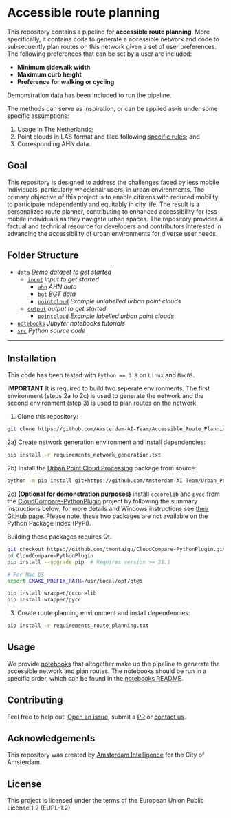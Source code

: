 # Accessible route planning

This repository contains a pipeline for **accessible route planning**. More specifically, it contains code to generate a accessible network and code to subsequently plan routes on this network given a set of user preferences. The following preferences that can be set by a user are included:
* **Minimum sidewalk width**
* **Maximum curb height**
* **Preference for walking or cycling**

Demonstration data has been included to run the pipeline. 


The methods can serve as inspiration, or can be applied as-is under some specific assumptions:
1. Usage in The Netherlands;
2. Point clouds in LAS format and tiled following [specific rules](datasets); and
3. Corresponding AHN data.

## Goal
This repository is designed to address the challenges faced by less mobile individuals, particularly wheelchair users, in urban environments. The primary objective of this project is to enable citizens with reduced mobility to participate independently and equitably in city life. 
The result is a personalized route planner, contributing to enhanced accessibility for less mobile individuals as they navigate urban spaces. The repository provides a factual and technical resource for developers and contributors interested in advancing the accessibility of urban environments for diverse user needs.

## Folder Structure

 * [`data`](./data) _Demo dataset to get started_
   * [`input`](./data/input) _input to get started_
     * [`ahn`](./datasets/input/ahn) _AHN data_
     * [`bgt`](./datasets/input/bgt) _BGT data_
     * [`pointcloud`](./datasets/input/pointcloud) _Example unlabelled urban point clouds_
   * [`output`](./data/output) _output to get started_
     * [`pointcloud`](./datasets/output/pointcloud) _Example labelled urban point clouds_
 * [`notebooks`](./notebooks) _Jupyter notebooks tutorials_
 * [`src`](./src/upcp) _Python source code_

---

## Installation 

This code has been tested with `Python == 3.8` on `Linux` and `MacOS`. 

**IMPORTANT** It is required to build two seperate environments. The first environment (steps 2a to 2c) is used to generate the network and the second environment (step 3) is used to plan routes on the network.

1) Clone this repository:

```bash
git clone https://github.com/Amsterdam-AI-Team/Accessible_Route_Planning.git
```

2a) Create network generation environment and install dependencies:
    
```bash
pip install -r requirements_network_generation.txt
```

2b) Install the [Urban Point Cloud Processing](https://github.com/Amsterdam-AI-Team/Urban_PointCloud_Processing) package from source:
    
```bash
python -m pip install git+https://github.com/Amsterdam-AI-Team/Urban_PointCloud_Processing.git#egg=upcp
```

2c) **(Optional for demonstration purposes)**  install `cccorelib` and `pycc` from the [CloudCompare-PythonPlugin](https://github.com/tmontaigu/CloudCompare-PythonPlugin) project by following the summary instructions below; for more details and Windows instructions see [their GitHub page](https://github.com/tmontaigu/CloudCompare-PythonPlugin/blob/master/docs/building.rst#building-as-independent-wheels). Please note, these two packages are not available on the Python Package Index (PyPi).

Building these packages requires Qt.

```bash
git checkout https://github.com/tmontaigu/CloudCompare-PythonPlugin.git
cd CloudCompare-PythonPlugin
pip install --upgrade pip  # Requires version >= 21.1
```
```bash
# For Mac OS
export CMAKE_PREFIX_PATH=/usr/local/opt/qt@5
```
```bash
pip install wrapper/cccorelib
pip install wrapper/pycc
```

3) Create route planning environment and install dependencies:
    
```bash
pip install -r requirements_route_planning.txt
```


## Usage

We provide [notebooks](notebooks) that altogether make up the pipeline to generate the accessible network and plan routes. The notebooks should be run in a specific order, which can be found in the [notebooks README](./notebooks/README.md).   

## Contributing

Feel free to help out! [Open an issue](https://github.com/Amsterdam-AI-Team/Accessible_Route_Planning/issues), submit a [PR](https://github.com/Amsterdam-AI-Team/Accessible_Route_Planning/pulls) or [contact us](https://amsterdamintelligence.com/contact/).




## Acknowledgements

This repository was created by [Amsterdam Intelligence](https://amsterdamintelligence.com/) for the City of Amsterdam.

## License 

This project is licensed under the terms of the European Union Public License 1.2 (EUPL-1.2).
